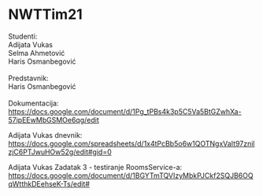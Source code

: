 # NWTTim21
Studenti:<br />
Adijata Vukas<br />
Selma Ahmetović<br />
Haris Osmanbegović<br /><br />
Predstavnik:<br />
Haris Osmanbegović<br /><br />
Dokumentacija: https://docs.google.com/document/d/1Pg_tPBs4k3p5C5Va5BtGZwhXa-57ipEEwMbGSMOe6qg/edit


Adijata Vukas dnevnik: https://docs.google.com/spreadsheets/d/1x4tPcBb5o6w1QOTNgxVaIt97znilzjC6PTJwuHOw52g/edit#gid=0


Adijata Vukas Zadatak 3 - testiranje RoomsService-a: https://docs.google.com/document/d/1BGYTmTQVIzyMbkPJCkf2SQJB6OQqWtthkDEehseK-Ts/edit#